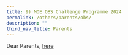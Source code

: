 ```yaml
---
title: 9) MOE OBS Challenge Programme 2024
permalink: /others/parents/obs/
description: ""
third_nav_title: Parents
---
```

Dear Parents, [here]()